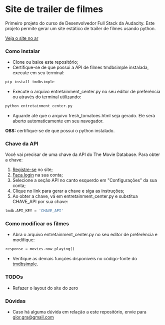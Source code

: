 # Site de trailer de filmes
Primeiro projeto do curso de Desenvolvedor Full Stack da Audacity.
Este projeto permite gerar um site estático de trailer de filmes usando python.

[Veja o site no ar](https://giordanna.github.io/Movie-Trailers/fresh_tomatoes.html)

### Como instalar
- Clone ou baixe este repositório;
- Certifique-se de que possui a API de filmes tmdbsimple instalada, execute em seu terminal:
```sh
pip install tmdbsimple
```
- Execute o arquivo entretainment_center.py no seu editor de preferência ou através do terminal utilizando:
```sh
python entretainment_center.py
```
- Aguarde até que o arquivo fresh_tomatoes.html seja gerado. Ele será aberto automaticamente em seu navegador.

**OBS:** certifique-se de que possui o python instalado.

### Chave da API
Você vai precisar de uma chave da API do The Movie Database. Para obter a chave:

1) [Registre-se](https://www.themoviedb.org/account/signup) no site;
2) [Faça login](https://www.themoviedb.org/login) na sua conta;
3) Selecione a seção API no canto esquerdo em "Configurações" da sua conta;
4) Clique no link para gerar a chave e siga as instruções;
5) Ao obter a chave, vá em entretainment_center.py e substitua CHAVE_API por sua chave:

```python
tmdb.API_KEY = 'CHAVE_API'
```

### Como modificar os filmes
- Abra o arquivo entretainment_center.py no seu editor de preferência e modifique:
```python
response = movies.now_playing()
```
- Verifique as demais funções disponíveis no código-fonte do [tmdbsimple](https://github.com/celiao/tmdbsimple).

### TODOs
 - Refazer o layout do site do zero
 
### Dúvidas
 - Caso há alguma dúvida em relação a este repositório, envie para gior.grs@gmail.com